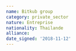 ```yaml
---
name: Bitkub group 
category: private_sector
nature: Entreprise
nationality: Thailande
alliance: 
date_signed: '2018-11-12'
---
```

    